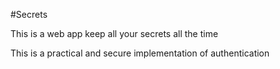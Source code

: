 #Secrets

This is a web app keep all your secrets all the time


This is a practical and secure implementation of authentication
